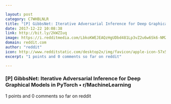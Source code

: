 ```yaml
---

layout: post
category: C7WHBLNLR
title: "[P] GibbsNet: Iterative Adversarial Inference for Deep Graphical Models in PyTorch • r/MachineLearning"
date: 2017-12-22 10:08:38
link: http://bit.ly/2kWZIuq
image: https://i.redditmedia.com/LbkoKWEJEAQzHgUDbd481Lp3vZ2u6w6Sk6-NMZPhNPY.jpg?w=320&s=e1dcae2de01ac30afa7a2e2d589d6752
domain: reddit.com
author: "reddit"
icon: http://www.redditstatic.com/desktop2x/img/favicon/apple-icon-57x57.png
excerpt: "1 points and 0 comments so far on reddit"

---
```


### [P] GibbsNet: Iterative Adversarial Inference for Deep Graphical Models in PyTorch • r/MachineLearning

1 points and 0 comments so far on reddit